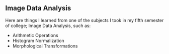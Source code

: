 ## Image Data Analysis

Here are things I learned from one of the subjects I took in my fifth semester of college; Image Data Analysis, such as:
* Arithmetic Operations
* Histogram Normalization
* Morphological Transformations
